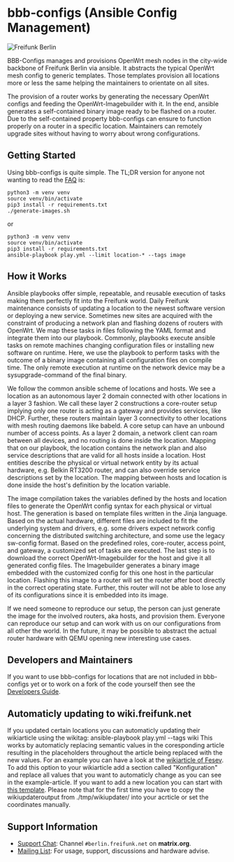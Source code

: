 # bbb-configs (Ansible Config Management)

![Freifunk Berlin](https://user-images.githubusercontent.com/10708466/174321624-b43cedab-53e8-4b56-b1fb-a051e18b21bb.png)

BBB-Configs manages and provisions OpenWrt mesh nodes in the city-wide backbone of Freifunk Berlin via ansible. It abstracts the typical OpenWrt mesh config to generic templates. Those templates provision all locations more or less the same helping the maintainers to orientate on all sites.

The provision of a router works by generating the necessary OpenWrt configs and feeding the OpenWrt-Imagebuilder with it. In the end, ansible generates a self-contained binary image ready to be flashed on a router. Due to the self-contained property bbb-configs can ensure to function properly on a router in a specific location.
Maintainers can remotely upgrade sites without having to worry about wrong configurations.

## Getting Started

Using bbb-configs is quite simple. The TL;DR version for anyone not wanting to read the [FAQ](FAQ.md) is:

    python3 -m venv venv
    source venv/bin/activate
    pip3 install -r requirements.txt
    ./generate-images.sh    

or

    python3 -m venv venv
    source venv/bin/activate
    pip3 install -r requirements.txt
    ansible-playbook play.yml --limit location-* --tags image

## How it Works

Ansible playbooks offer simple, repeatable, and reusable execution of tasks making them perfectly fit into the Freifunk world. Daily Freifunk maintenance consists of updating a location to the newest software version or deploying a new service. Sometimes new sites are acquired with the constraint of producing a network plan and flashing dozens of routers with OpenWrt.
We map these tasks in files following the YAML format and integrate them into our playbook. Commonly, playbooks execute ansible tasks on remote machines changing configuration files or installing new software on runtime. Here, we use the playbook to perform tasks with the outcome of a binary image containing all configuration files on compile time.
The only remote execution at runtime on the network device may be a sysupgrade-command of the final binary.

We follow the common ansible scheme of locations and hosts. We see a location as an autonomous layer 2 domain connected with other locations in a layer 3 fashion. We call these layer 2 constructions a core-router setup implying only one router is acting as a gateway and provides services, like DHCP.
Further, these routers maintain layer 3 connectivity to other locations with mesh routing daemons like babeld. A core setup can have an unbound number of access points. As a layer 2 domain, a network client can roam between all devices, and no routing is done inside the location.  Mapping that on our playbook,
the location contains the network plan and also service descriptions that are valid for all hosts inside a location. Host entities describe the physical or virtual network entity by its actual hardware, e.g. Belkin RT3200 router, and can also override service descriptions set by the location. The mapping between hosts and location is done inside the host's definition by the location variable.

The image compilation takes the variables defined by the hosts and location files to generate the OpenWrt config syntax for each physical or virtual host. The generation is based on template files written in the Jinja language. Based on the actual hardware, different files are included to fit the underlying system and drivers,
e.g. some drivers expect network config concerning the distributed switching architecture, and some use the legacy sw-config format. Based on the predefined roles, core-router, access point, and gateway, a customized set of tasks are executed. The last step is to download the correct OpenWrt-Imagebuilder for the host and give it all generated config files.
The Imagebuilder generates a binary image embedded with the customized config for this one host in the particular location. Flashing this image to a router will set the router after boot directly in the correct operating state. Further, this router will not be able to lose any of its configurations since it is embedded into its image.

If we need someone to reproduce our setup, the person can just generate the image for the involved routers, aka hosts, and provision them. Everyone can reproduce our setup and can work with us on our configurations from all other the world. In the future, it may be possible to abstract the actual router hardware with QEMU opening new interesting use cases.

## Developers and Maintainers

If you want to use bbb-configs for locations that are not included in bbb-configs yet or to work on a fork of the code yourself then see the [Developers Guide](DEVELOPER.md).

## Automaticly updating to wiki.freifunk.net

If you updated certain locations you can automaticly updating their wikiarticle using the wikitag:
    ansible-playbook play.yml --tags wiki
This works by automaticly replacing semantic values in the coresponding article resulting in the placeholders throughout the article being replaced with the new values. For an example you can have a look at the [wikiarticle of Fesev](https://wiki.freifunk.net/Berlin:Standorte:Fesev).
To add this option to your wikiarticle add a section called "Konfiguration" and replace all values that you want to automaticly change as you can see in the example-article. If you want to add a new location you can start with [this template](https://wiki.freifunk.net/Berlin:Standorte:Template).
Please note that for the first time you have to copy the wikiupdateroutput from ./tmp/wikiupdater/ into your acrticle or set the coordinates manually.

## Support Information

* [Support Chat](https://matrix.to/#/#berlin.freifunk.net:matrix.org): Channel `#berlin.freifunk.net` on **matrix.org**.
* [Mailing List](https://lists.berlin.freifunk.net/cgi-bin/mailman/listinfo/berlin): For usage, support, discussions and hardware advise.

